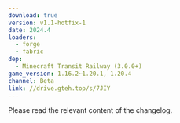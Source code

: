 ```yaml
---
download: true
version: v1.1-hotfix-1
date: 2024.4
loaders:
  - forge
  - fabric
dep:
  - Minecraft Transit Railway (3.0.0+)
game_version: 1.16.2~1.20.1, 1.20.4
channel: Beta
link: //drive.gteh.top/s/7JIY
---
```


Please read the relevant content of the changelog.